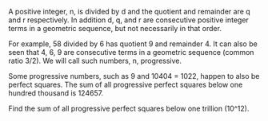 A positive integer, n, is divided by d and the quotient and remainder are q and r respectively.
In addition d, q, and r are consecutive positive integer terms in a geometric sequence,
but not necessarily in that order.

For example, 58 divided by 6 has quotient 9 and remainder 4. It can also be seen that 4, 6, 9
are consecutive terms in a geometric sequence (common ratio 3/2).
We will call such numbers, n, progressive.

Some progressive numbers, such as 9 and 10404 = 1022, happen to also be perfect squares.
The sum of all progressive perfect squares below one hundred thousand is 124657.

Find the sum of all progressive perfect squares below one trillion (10^12).
